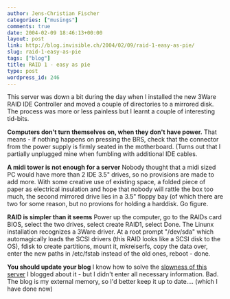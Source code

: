```yaml
---
author: Jens-Christian Fischer
categories: ["musings"]
comments: true
date: 2004-02-09 18:46:13+00:00
layout: post
link: http://blog.invisible.ch/2004/02/09/raid-1-easy-as-pie/
slug: raid-1-easy-as-pie
tags: ["blog"]
title: RAID 1 - easy as pie
type: post
wordpress_id: 246
---
```


This server was down a bit during the day when I installed the new 3Ware RAID IDE Controller and moved a couple of directories to a mirrored disk. The process was more or less painless but I learnt a couple of interesting tid-bits.

**Computers don't turn themselves on, when they don't have power.** That means - if nothing happens on pressing the BRS, check that the connector from the power supply is firmly seated in the motherboard. (Turns out that I partially unplugged mine when fumbling with additional IDE cables.

**A midi tower is not enough for a server** Nobody thought that a midi sized PC would have more than 2 IDE 3.5" drives, so no provisions are made to add more. With some creative use of existing space, a folded piece of paper as electrical insulation and hope that nobody will rattle the box too much, the second mirrored drive lies in a 3.5" floppy bay (of which there are two for some reason, but no provions for holding a harddisk. Go figure.

**RAID is simpler than it seems** Power up the computer, go to the RAIDs card BIOS, select the two drives, select create RAID1, select Done. The Linunx installation recognizes a 3Ware driver. At a root prompt "/dev/sda" which automagically loads the SCSI drivers (this RAID looks like a SCSI disk to the OS), fdisk to create partitions, mount it, mkreiserfs,  copy the data over, enter the new paths in /etc/fstab instead of the old ones, reboot - done.

**You should update your blog** I know how to solve the [slowness of this server](http://blog.invisible.ch/archives/000061.html) I blogged about it - but I didn't enter all necessary information. Bad. The blog is my external memory, so I'd better keep it up to date.... (which I have done now)
